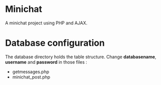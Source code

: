 # Minichat
A minichat project using PHP and AJAX.

# Database configuration
The database directory holds the table structure.
Change **databasename**, **username** and **password** in those files :
- getmessages.php
- minichat_post.php